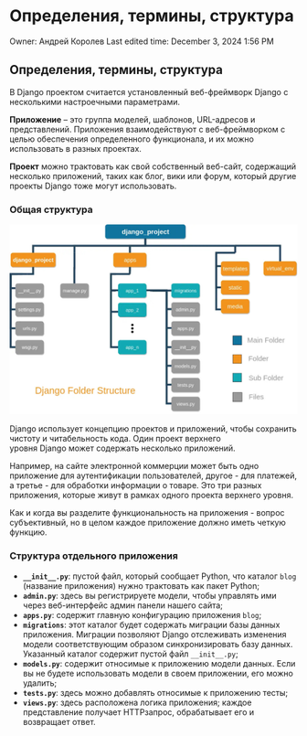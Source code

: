 # Определения, термины, структура

Owner: Андрей Королев
Last edited time: December 3, 2024 1:56 PM

## Определения, термины, структура

В Django проектом считается установленный веб-фреймворк Django с несколькими настроечными параметрами.

**Приложение** – это группа моделей, шаблонов, URL-адресов и представлений. Приложения взаимодействуют с веб-фреймворком с целью обеспечения определенного функционала, и их можно использовать в разных проектах.

**Проект** можно трактовать как свой собственный веб-сайт, содержащий несколько приложений, таких как блог, вики или форум, который другие проекты Django тоже могут использовать.

### Общая структура

![image.png](%D0%9E%D0%BF%D1%80%D0%B5%D0%B4%D0%B5%D0%BB%D0%B5%D0%BD%D0%B8%D1%8F,%20%D1%82%D0%B5%D1%80%D0%BC%D0%B8%D0%BD%D1%8B,%20%D1%81%D1%82%D1%80%D1%83%D0%BA%D1%82%D1%83%D1%80%D0%B0/image.png)

Django использует концепцию проектов и приложений, чтобы сохранить чистоту и читабельность кода. Один проект верхнего уровня Django может содержать несколько приложений.

Например, на сайте электронной коммерции может быть одно приложение для аутентификации пользователей, другое - для платежей, а третье - для обработки информации о товаре. Это три разных приложения, которые живут в рамках одного проекта верхнего уровня.

Как и когда вы разделите функциональность на приложения - вопрос субъективный, но в целом каждое приложение должно иметь четкую функцию.

### Структура отдельного приложения

- **`__init__.py`**: пустой файл, который сообщает Python, что каталог `blog` (название приложения) нужно трактовать как пакет Python;
- **`admin.py`**: здесь вы регистрируете модели, чтобы управлять ими через веб-интерфейс админ панели нашего сайта;
- **`apps.py`**: содержит главную конфигурацию приложения `blog`;
- **`migrations`**: этот каталог будет содержать миграции базы данных приложения. Миграции позволяют Django отслеживать изменения модели соответствующим образом синхронизировать базу данных. Указанный каталог содержит пустой файл `__init__.py`;
- **`models.py`**: содержит относимые к приложению модели данных. Если вы не будете использовать модели в своем приложении, его можно удалить;
- **`tests.py`**: здесь можно добавлять относимые к приложению тесты;
- **`views.py`**: здесь расположена логика приложения; каждое представление получает HTTPзапрос, обрабатывает его и возвращает ответ.